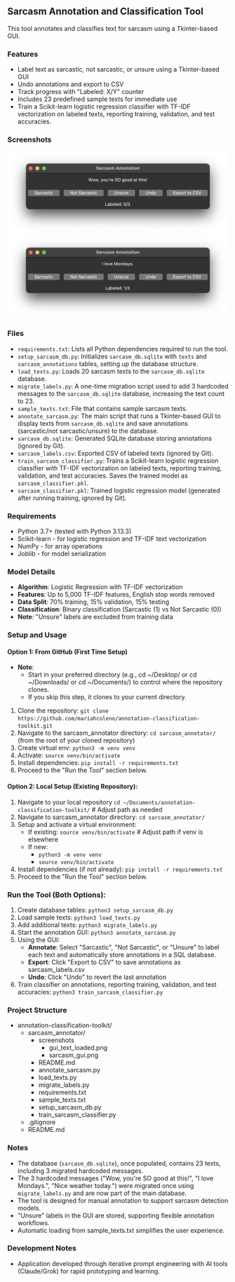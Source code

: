 ## Sarcasm Annotation and Classification Tool
This tool annotates and classifies text for sarcasm using a Tkinter-based GUI.

### Features
- Label text as sarcastic, not sarcastic, or unsure using a Tkinter-based GUI
- Undo annotations and export to CSV
- Track progress with "Labeled: X/Y" counter
- Includes 23 predefined sample texts for immediate use
- Train a Scikit-learn logistic regression classifier with TF-IDF vectorization on labeled texts, reporting training, validation, and test accuracies.

### Screenshots
![Sarcasm Annotation Text GUI example 1](screenshots/gui_text_loaded.png)
![Sarcasm Annotation Text GUI example 2](screenshots/sarcasm_gui.png)

### Files
- `requirements.txt`: Lists all Python dependencies required to run the tool.
- `setup_sarcasm_db.py`: Initializes `sarcasm_db.sqlite` with `texts` and `sarcasm_annotations` tables, setting up the database structure.
- `load_texts.py`: Loads 20 sarcasm texts to the `sarcasm_db.sqlite` database.
- `migrate_labels.py`: A one-time migration script used to add 3 hardcoded messages to the `sarcasm_db.sqlite` database, increasing the text count to 23.  
- `sample_texts.txt`: File that contains sample sarcasm texts.
- `annotate_sarcasm.py`: The main script that runs a Tkinter-based GUI to display texts from `sarcasm_db.sqlite` and save annotations (sarcastic/not sarcastic/unsure) to the database.
- `sarcasm_db.sqlite`: Generated SQLite database storing annotations (ignored by Git).
- `sarcasm_labels.csv`: Exported CSV of labeled texts (ignored by Git).
- `train_sarcasm_classifier.py`: Trains a Scikit-learn logistic regression classifier with TF-IDF vectorization on labeled texts, reporting training, validation, and test accuracies.  Saves the trained model as `sarcasm_classifier.pkl`.
- `sarcasm_classifier.pkl`: Trained logistic regression model (generated after running training, ignored by Git).

### Requirements
- Python 3.7+ (tested with Python 3.13.3)
- Scikit-learn - for logistic regression and TF-IDF text vectorization
- NumPy - for array operations  
- Joblib - for model serialization

### Model Details
- **Algorithm**: Logistic Regression with TF-IDF vectorization
- **Features**: Up to 5,000 TF-IDF features, English stop words removed
- **Data Split**: 70% training, 15% validation, 15% testing
- **Classification**: Binary classification (Sarcastic (1) vs Not Sarcastic (0))
- **Note**: "Unsure" labels are excluded from training data

### Setup and Usage
#### Option 1: From GitHub (First Time Setup)
- **Note**:
  - Start in your preferred directory (e.g., cd ~/Desktop/ or cd ~/Downloads/ or cd ~/Documents/) to control where the repository clones. 
  - If you skip this step, it clones to your current directory.
1. Clone the repository: `git clone https://github.com/mariahcoleno/annotation-classification-toolkit.git`
2. Navigate to the sarcasm_annotator directory: `cd sarcasm_annotator/` (from the root of your cloned repository)
3. Create virtual env: `python3 -m venv venv`
4. Activate: `source venv/bin/activate`
5. Install dependencies: `pip install -r requirements.txt`
6. Proceed to the "Run the Tool" section below.

#### Option 2: Local Setup (Existing Repository):
1. Navigate to your local repository `cd ~/Documents/annotation-classification-toolkit/` # Adjust path as needed
2. Navigate to sarcasm_annotator directory: `cd sarcasm_annotator/`
3. Setup and activate a virtual environment:
   - If existing: `source venv/bin/activate` # Adjust path if venv is elsewhere
   - If new:
     - `python3 -m venv venv`
     - `source venv/bin/activate`
4. Install dependencies (if not already): `pip install -r requirements.txt` 
5. Proceed to the "Run the Tool" section below.

### Run the Tool (Both Options):
1. Create database tables: `python3 setup_sarcasm_db.py`
2. Load sample texts: `python3 load_texts.py`
3. Add additional texts: `python3 migrate_labels.py` 
4. Start the annotation GUI: `python3 annotate_sarcasm.py`
5. Using the GUI:
   - **Annotate**: Select "Sarcastic", "Not Sarcastic", or "Unsure" to label each text and automatically store annotations in a SQL database.
   - **Export**: Click "Export to CSV" to save annotations as sarcasm_labels.csv
   - **Undo**: Click "Undo" to revert the last annotation
5. Train classifier on annotations, reporting training, validation, and test accuracies: `python3 train_sarcasm_classifier.py` 

### Project Structure
- annotation-classification-toolkit/
  - sarcasm_annotator/
    - screenshots
      - gui_text_loaded.png
      - sarcasm_gui.png
    - README.md
    - annotate_sarcasm.py
    - load_texts.py
    - migrate_labels.py
    - requirements.txt
    - sample_texts.txt
    - setup_sarcasm_db.py
    - train_sarcasm_classifier.py
  - .gitignore
  - README.md
### Notes
- The database (`sarcasm_db.sqlite`), once populated, contains 23 texts, including 3 migrated hardcoded messages.
- The 3 hardcoded messages ("Wow, you're SO good at this!", "I love Mondays.", "Nice weather today.") were migrated once using `migrate_labels.py` and are now part of the main database.
- The tool is designed for manual annotation to support sarcasm detection models.
- "Unsure" labels in the GUI are stored, supporting flexible annotation workflows.
- Automatic loading from sample_texts.txt simplifies the user experience.

### Development Notes
- Application developed through iterative prompt engineering with AI tools (Claude/Grok) for rapid prototyping and learning.
